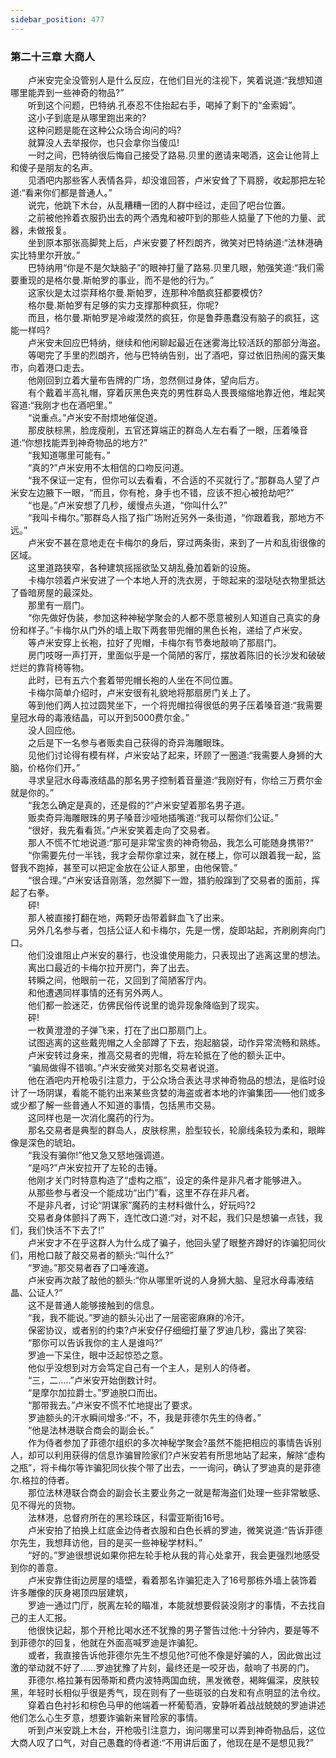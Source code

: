 ```yaml
---
sidebar_position: 477
---
```

### 第二十三章 大商人  


　　卢米安完全没管别人是什么反应，在他们目光的注视下，笑着说道:“我想知道哪里能弄到一些神奇的物品?”  
　　听到这个问题，巴特纳.孔泰忍不住抬起右手，喝掉了剩下的“金索姆”。  
　　这小子到底是从哪里跑出来的?  
　　这种问题是能在这种公众场合询问的吗?  
　　就算没人去举报你，也只会拿你当傻瓜!  
　　一时之间，巴特纳很后悔自己接受了路易.贝里的邀请来喝酒，这会让他背上和傻子是朋友的名声。  
　　见酒吧内那些客人表情各异，却没谁回答，卢米安耸了下肩膀，收起那把左轮道:“看来你们都是普通人。”  
　　说完，他跳下木台，从乱糟糟一团的人群中经过，走回了吧台位置。  
　　之前被他拎着衣服扔出去的两个酒鬼和被吓到的那些人掂量了下他的力量、武器，未做报复。  
　　坐到原本那张高脚凳上后，卢米安要了杯烈朗齐，微笑对巴特纳道:“法林港确实比特里尔开放。”  
　　巴特纳用“你是不是欠缺脑子”的眼神打量了路易.贝里几眼，勉强笑道:“我们需要重现的是格尔曼.斯帕罗的事业，而不是他的行为。”  
　　这家伙是太过崇拜格尔曼.斯帕罗，连那种冷酷疯狂都要模仿?  
　　格尔曼.斯帕罗有足够的实力支撑那种疯狂，你呢?  
　　而且，格尔曼.斯帕罗是冷峻漠然的疯狂，你是鲁莽愚蠢没有脑子的疯狂，这能一样吗?  
　　卢米安未回应巴特纳，继续和他闲聊起最近在迷雾海比较活跃的那部分海盗。  
　　等喝完了手里的烈朗齐，他与巴特纳告别，出了酒吧，穿过依旧热闹的露天集市，向着港口走去。  
　　他刚回到立着大量布告牌的广场，忽然侧过身体，望向后方。  
　　有个戴着半高礼帽，穿着灰黑色夹克的男性群岛人畏畏缩缩地靠近他，堆起笑容道:“我刚才也在酒吧里。”  
　　“说重点。”卢米安不耐烦地催促道。  
　　那皮肤棕黑，脸庞瘦削，五官还算端正的群岛人左右看了一眼，压着嗓音道:“你想找能弄到神奇物品的地方?”  
　　“我知道哪里可能有。”  
　　“真的?”卢米安用不太相信的口吻反问道。  
　　“我不保证一定有，但你可以去看看，不合适的不买就行了。”那群岛人望了卢米安左边腋下一眼，“而且，你有枪，身手也不错，应该不担心被抢劫吧?”  
　　“也是。”卢米安想了几秒，缓慢点头道，“你叫什么?”  
　　“我叫卡梅尔。”那群岛人指了指广场附近另外一条街道，“你跟着我，那地方不远。”  
　　卢米安不甚在意地走在卡梅尔的身后，穿过两条街，来到了一片和乱街很像的区域。  
　　这里道路狭窄，各种建筑摇摇欲坠又胡乱叠加着新的设施。  
　　卡梅尔领着卢米安进了一个本地人开的洗衣房，于晾起来的湿哒哒衣物里抵达了昏暗房屋的最深处。  
　　那里有一扇门。  
　　“你先做好伪装，参加这种神秘学聚会的人都不愿意被别人知道自己真实的身份和样子。”卡梅尔从门外的墙上取下两套带兜帽的黑色长袍，递给了卢米安。  
　　等卢米安穿上长袍，拉好了兜帽，卡梅尔有节奏地敲响了那扇门。  
　　房门吱呀一声打开，里面似乎是一个简陋的客厅，摆放着陈旧的长沙发和破破烂烂的靠背椅等物。  
　　此时，已有五六个套着带兜帽长袍的人坐在不同位置。  
　　卡梅尔简单介绍时，卢米安很有礼貌地将那扇房门关上了。  
　　等到他们两人拉过圆凳坐下，一个将兜帽拉得很低的男子压着嗓音道:“我需要皇冠水母的毒液结晶，可以开到5000费尔金。”  
　　没人回应他。  
　　之后是下一名参与者贩卖自己获得的奇异海雕眼珠。  
　　见他们讨论得有模有样，卢米安站了起来，环顾了一圈道:“我需要人身狮的大脑，价格你们开。”  
　　寻求皇冠水母毒液结晶的那名男子控制着音量道:“我刚好有，你给三万费尔金就是你的。”  
　　“我怎么确定是真的，还是假的?”卢米安望着那名男子道。  
　　贩卖奇异海雕眼珠的男子嗓音沙哑地插嘴道:“我可以帮你们公证。”  
　　“很好，我先看看货。”卢米安笑着走向了交易者。  
　　那人不慌不忙地说道:“那可是非常宝贵的神奇物品，我怎么可能随身携带?“  
　　“你需要先付一半钱，我才会帮你拿过来，就在楼上，你可以跟着我一起，监督我不跑掉，甚至可以把定金放在公证人那里，由他保管。”  
　　“很合理。”卢米安话音刚落，忽然脚下一蹬，猎豹般蹿到了交易者的面前，挥起了右拳。  
　　砰!  
　　那人被直接打翻在地，两颗牙齿带着鲜血飞了出来。  
　　另外几名参与者，包括公证人和卡梅尔，先是一愣，旋即站起，齐刷刷奔向门口。  
　　他们没谁阻止卢米安的暴行，也没谁使用能力，只表现出了逃离这里的想法。  
　　离出口最近的卡梅尔拉开房门，奔了出去。  
　　转瞬之间，他眼前一花，又回到了简陋客厅内。  
　　和他遭遇同样事情的还有另外两人。  
　　他们都一脸迷茫，仿佛民俗传说里的诡异现象降临到了现实。  
　　砰!  
　　一枚黄澄澄的子弹飞来，打在了出口那扇门上。  
　　试图逃离的这些戴兜帽之人全部蹲了下去，抱起脑袋，动作异常流畅和熟练。  
　　卢米安转过身来，推高交易者的兜帽，将左轮抵在了他的额头正中。  
　　“骗局做得不错嘛。”卢米安微笑对那名交易者说道。  
　　他在酒吧内开枪吸引注意力，于公众场合表达寻求神奇物品的想法，是临时设计了一场阴谋，看能不能钓出来某些贪婪的海盗或者本地的诈骗集团——他们或多或少都了解一些普通人不知道的事情，包括黑市交易。  
　　这同样也是一次消化魔药的行为。  
　　那名交易者是典型的群岛人，皮肤棕黑，脸型较长，轮廓线条较为柔和，眼眸像是深色的琥珀。  
　　“我没有骗你!”他又急又怒地强调道。  
　　“是吗?”卢米安拉开了左轮的击锤。  
　　他刚才关门时特意构造了“虚构之瓶”，设定的条件是非凡者才能够进入。  
　　从那些参与者没一个能成功“出门”看，这里不存在非凡者。  
　　不是非凡者，讨论“阴谋家”魔药的主材料做什么，好玩吗?2  
　　交易者身体颤抖了两下，连忙改口道:“对，对不起，我们只是想骗一点钱，我们，我们快活不下去了!”  
　　卢米安才不在乎这群人为什么成了骗子，他回头望了眼整齐蹲好的诈骗犯同伙们，用枪口敲了敲交易者的额头:“叫什么?”  
　　“罗迪。”那交易者吞了口唾液道。  
　　卢米安再次敲了敲他的额头:“你从哪里听说的人身狮大脑、皇冠水母毒液结晶、公证人?”  
　　这不是普通人能够接触到的信息。  
　　“我，我不能说。”罗迪的额头沁出了一层密密麻麻的冷汗。  
　　保密协议，或者别的约束?卢米安仔仔细细打量了罗迪几秒，露出了笑容:  
　　“那你可以告诉我你的主人是谁吗?”  
　　罗迪一下呆住，眼中泛起惊恐之意。  
　　他似乎没想到对方会笃定自己有一个主人，是别人的侍者。  
　　“三，二..…”卢米安开始倒数计时。  
　　“是摩尔加拉爵士。”罗迪脱口而出。  
　　“那带我去。”卢米安不慌不忙地提出了要求。  
　　罗迪额头的汗水瞬间增多:“不，不，我是菲德尔先生的侍者。”  
　　“他是法林港联合商会的副会长。”  
　　作为侍者参加了菲德尔组织的多次神秘学聚会?虽然不能把相应的事情告诉别人，却可以利用获得的信息诈骗冒险家们?卢米安若有所思地站了起来，解除“虚构之瓶”，将卡梅尔等诈骗犯同伙挨个带了出去，一一询问，确认了罗迪真的是菲德尔.格拉的侍者。  
　　那位法林港联合商会的副会长主要业务之一就是帮海盗们处理一些非常敏感、见不得光的货物。  
　　法林港，总督府所在的黑珍珠区，科雷亚斯街16号。  
　　卢米安拍了拍换上红底金边侍者衣服和白色长裤的罗迪，微笑说道:“告诉菲德尔先生，我想拜访他，目的是买一些神秘学材料。”  
　　“好的。”罗迪很想说如果你把左轮手枪从我的背心处拿开，我会更强烈地感受到你的善意。  
　　卢米安靠住街边房屋的墙壁，看着那名诈骗犯走入了16号那栋外墙上装饰着许多雕像的灰身褐顶四层建筑，  
　　罗迪一通过门厅，脱离左轮的瞄准，本能就想要假装没刚才的事情，不去找自己的主人汇报。  
　　他很快记起，那个开枪比喝水还不犹豫的男子警告过他:十分钟内，要是等不到菲德尔的回复，他就在外面高喊罗迪是诈骗犯。  
　　或者，我直接告诉他菲德尔先生不想见他?可他不像是好骗的人，因此做出过激的举动就不好了……罗迪犹豫了片刻，最终还是一咬牙齿，敲响了书房的门。  
　　菲德尔.格拉兼有因蒂斯和费内波特两国血统，黑发微卷，褐眸偏深，皮肤较黑，年轻时长相似乎很是秀气，现在则有了一些斑驳的白发和有点明显的法令纹。  
　　穿着白色衬衫和棕色马甲的他端着一杯葡萄酒，安静听着战战兢兢的罗迪讲述他们怎么心生歹意，想要诈骗新来冒险家的事情。  
　　听到卢米安跳上木台，开枪吸引注意力，询问哪里可以弄到神奇物品后，这位大商人叹了口气，对自己愚蠢的侍者道:“不用讲后面了，他现在是不是想见我?”  

